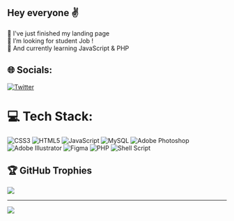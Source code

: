 ## Hey everyone :v:
🔭 I've just finished my landing page<br>🤝 I’m looking for student Job !<br>🌱 And currently learning JavaScript & PHP<br>


## 🌐 Socials:
[![Twitter](https://img.shields.io/badge/Twitter-%231DA1F2.svg?logo=Twitter&logoColor=white)](https://twitter.com/1only_sheep) 

# 💻 Tech Stack:
![CSS3](https://img.shields.io/badge/css3-%231572B6.svg?style=plastic&logo=css3&logoColor=white) ![HTML5](https://img.shields.io/badge/html5-%23E34F26.svg?style=plastic&logo=html5&logoColor=white) ![JavaScript](https://img.shields.io/badge/javascript-%23323330.svg?style=plastic&logo=javascript&logoColor=%23F7DF1E) ![MySQL](https://img.shields.io/badge/mysql-%2300f.svg?style=plastic&logo=mysql&logoColor=white) ![Adobe Photoshop](https://img.shields.io/badge/adobephotoshop-%2331A8FF.svg?style=plastic&logo=adobephotoshop&logoColor=white) ![Adobe Illustrator](https://img.shields.io/badge/adobeillustrator-%23FF9A00.svg?style=plastic&logo=adobeillustrator&logoColor=white) ![Figma](https://img.shields.io/badge/figma-%23F24E1E.svg?style=plastic&logo=figma&logoColor=white) ![PHP](https://img.shields.io/badge/php-%23777BB4.svg?style=plastic&logo=php&logoColor=white) ![Shell Script](https://img.shields.io/badge/shell_script-%23121011.svg?style=plastic&logo=gnu-bash&logoColor=white)

## 🏆 GitHub Trophies
![](https://github-profile-trophy.vercel.app/?username=skorp420&theme=darkhub&no-frame=false&no-bg=true&margin-w=4)

---
[![](https://visitcount.itsvg.in/api?id=skorp420&icon=2&color=7)](https://visitcount.itsvg.in)
